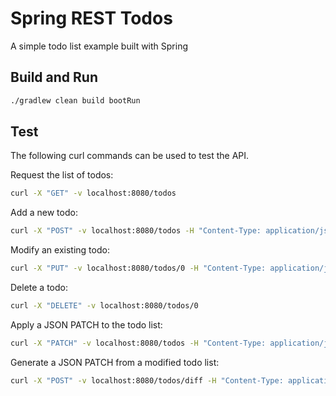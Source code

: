 # Spring REST Todos

A simple todo list example built with Spring

## Build and Run

```sh
./gradlew clean build bootRun
```

## Test

The following curl commands can be used to test the API.

Request the list of todos:

```sh
curl -X "GET" -v localhost:8080/todos
```

Add a new todo:

```sh
curl -X "POST" -v localhost:8080/todos -H "Content-Type: application/json" -d '{"description":"A Todo","complete":false}'
```

Modify an existing todo:

```sh
curl -X "PUT" -v localhost:8080/todos/0 -H "Content-Type: application/json" -d '{"description":"Modified Todo","complete":false}'
```

Delete a todo:

```sh
curl -X "DELETE" -v localhost:8080/todos/0
```

Apply a JSON PATCH to the todo list:

```sh
curl -X "PATCH" -v localhost:8080/todos -H "Content-Type: application/json" -d '[{"op":"replace","path":"/0/description","value":"go go go!"}]'
```

Generate a JSON PATCH from a modified todo list:

```sh
curl -X "POST" -v localhost:8080/todos/diff -H "Content-Type: application/json" -d '[{"description":"go go go!","complete":false},{"description":"b","complete":false}]'
```

